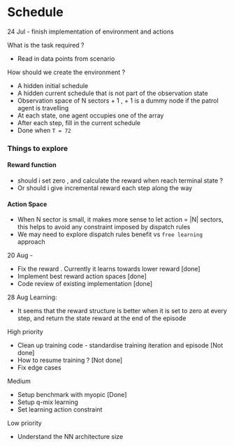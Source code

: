# Schedule 

24 Jul - finish implementation of environment and actions

What is the task required ? 

- Read in data points from scenario 

How should we create the environment ?

* A hidden initial schedule
* A hidden current schedule that is not part of the observation state 
* Observation space of N sectors + 1 , + 1 is a dummy node if the patrol agent is travelling
* At each state, one agent occupies one of the array 
* After each step, fill in the current schedule
* Done when `T = 72`

### Things to explore
#### Reward function 
* should i set zero , and calculate the reward when reach terminal state ?
* Or should i give incremental reward each step along the way

#### Action Space
* When N sector is small, it makes more sense to let action = |N| sectors, this helps to avoid any constraint imposed 
by dispatch rules
* We may need to explore dispatch rules benefit vs `free learning` approach

20 Aug - 
* Fix the reward . Currently it learns towards lower reward [done]
* Implement best reward action spaces [done]
* Code review of existing implementation [done]

28 Aug
Learning:
* It seems that the reward structure is better when it is set to zero at every step, and return the state reward
  at the end of the episode

High priority
* Clean up training code - standardise training iteration and episode [Not done]
* How to resume training ? [Not done]
* Fix edge cases

Medium
* Setup benchmark with myopic [Done]
* Setup q-mix learning
* Set learning action constraint

Low priority
* Understand the NN architecture size


